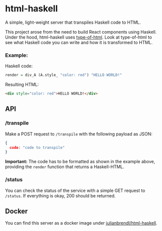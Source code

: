 # html-haskell

A simple, light-weight server that transpiles Haskell code to HTML. 

This project arose from the need to build React components using Haskell. Under the hood, html-haskell uses [type-of-html](https://github.com/knupfer/type-of-html). Look at type-of-html to see what Haskell code you can write and how it is transformed to HTML.

### Example:

Haskell code:

```haskell
render = div_A (A.style_ "color: red") "HELLO WORLD!"
```

Resulting HTML:

```html
<div style="color: red">HELLO WORLD!</div>
```

## API

### /transpile
Make a POST request to ```/transpile``` with the following payload as JSON:

```json
{
  code: "code to transpile"
}
```

**Important:** The code has to be formatted as shown in the example above, providing the ```render``` function that returns a Haskell-HTML.

### /status
You can check the status of the service with a simple GET request to ```/status```. If everything is okay, 200 should be returned.

## Docker 

You can find this server as a docker image under [julianbrendl/html-haskell](https://hub.docker.com/r/julianbrendl/html-haskell/).